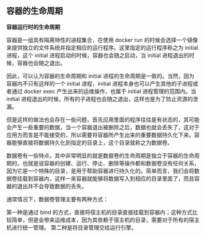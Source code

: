 ## 容器的生命周期

**容器运行时的生命周期**

容器是一组具有隔离特性的进程集合，在使用 docker run 的时候会选择一个镜像来提供独立的文件系统并指定相应的运行程序。这里指定的运行程序称之为 initial 进程，这个 initial 进程启动的时候，容器也会随之启动，当 initial 进程退出的时候，容器也会随之退出。

因此，可以认为容器的生命周期和 initial 进程的生命周期是一致的。当然，因为容器内不只有这样的一个 initial 进程，initial 进程本身也可以产生其他的子进程或者通过 docker exec 产生出来的运维操作，也属于 initial 进程管理的范围内。当 initial 进程退出的时候，所有的子进程也会随之退出，这样也是为了防止资源的泄漏。

但是这样的做法也会存在一些问题，首先应用里面的程序往往是有状态的，其可能会产生一些重要的数据，当一个容器退出被删除之后，数据也就会丢失了，这对于应用方而言是不能接受的，所以需要将容器所产生出来的重要数据持久化下来。容器能够直接将数据持久化到指定的目录上，这个目录就称之为数据卷。

数据卷有一些特点，其中非常明显的就是数据卷的生命周期是独立于容器的生命周期的，也就是说容器的创建、运行、停止、删除等操作都和数据卷没有任何关系，因为它是一个特殊的目录，是用于帮助容器进行持久化的。简单而言，我们会将数据卷挂载到容器内，这样一来容器就能够将数据写入到相应的目录里面了，而且容器的退出并不会导致数据的丢失。

通常情况下，数据卷管理主要有两种方式：

第一种是通过 bind 的方式，直接将宿主机的目录直接挂载到容器内；这种方式比较简单，但是会带来运维成本，因为其依赖于宿主机的目录，需要对于所有的宿主机进行统一管理。
第二种是将目录管理交给运行引擎。